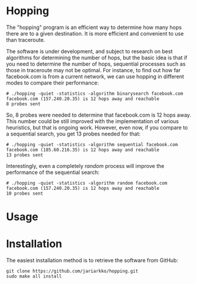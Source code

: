 # Hopping

The "hopping" program is an efficient way to determine how many hops there are to a given destination. It is more efficient and convenient to use than traceroute.

The software is under development, and subject to research on best algorithms for determining the number of hops, but the basic idea is that if you need to determine the number of hops, sequential processes such as those in traceroute may not be optimal. For instance, to find out how far facebook.com is from a current network, we can use hopping in different modes to compare their performance:

    # ./hopping -quiet -statistics -algorithm binarysearch facebook.com
    facebook.com (157.240.20.35) is 12 hops away and reachable
    8 probes sent

So, 8 probes were needed to determine that facebook.com is 12 hops away. This number could be still improved with the implementation of various heuristics, but that is ongoing work. However, even now, if you compare to a sequential search, you get 13 probes needed for that:

    # ./hopping -quiet -statistics -algorithm sequential facebook.com
    facebook.com (185.60.216.35) is 12 hops away and reachable
    13 probes sent

Interestingly, even a completely *random* process will improve the performance of the sequential search:

    # ./hopping -quiet -statistics -algorithm random facebook.com
    facebook.com (157.240.20.35) is 12 hops away and reachable
    10 probes sent

# Usage

# Installation

The easiest installation method is to retrieve the software from GitHub:

    git clone https://github.com/jariarkko/hopping.git
    sudo make all install
